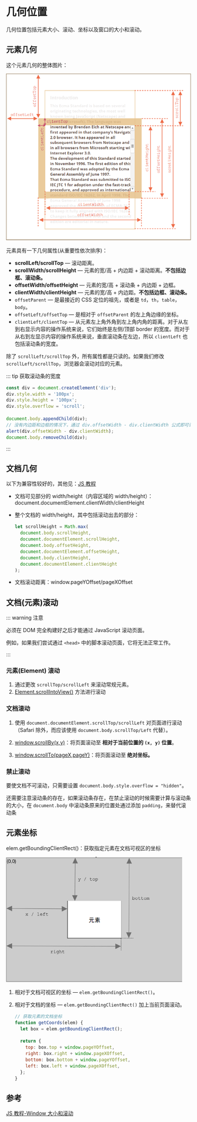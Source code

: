 # 几何位置

几何位置包括元素大小、滚动、坐标以及窗口的大小和滚动。

## 元素几何

这个元素几何的整体图片：

![image-20211203112041399](/img/62.png)

元素具有一下几何属性(从重要性依次排序)：

- **scrollLeft/scrollTop** — 滚动距离。
- **scrollWidth/scrollHeight** — 元素的宽/高 + 内边距 + 滚动距离。**不包括边框、滚动条。**
- **offsetWidth/offsetHeight** — 元素的宽/高 + 滚动条 + 内边距 + 边框。
- **clientWidth/clientHeight** — 元素的宽/高 + 内边距。**不包括边框、滚动条。**
- `offsetParent` — 是最接近的 CSS 定位的祖先，或者是 `td`，`th`，`table`，`body`。
- `offsetLeft/offsetTop` — 是相对于 `offsetParent` 的左上角边缘的坐标。
- `clientLeft/clientTop` — 从元素左上角外角到左上角内角的距离。对于从左到右显示内容的操作系统来说，它们始终是左侧/顶部 border 的宽度。而对于从右到左显示内容的操作系统来说，垂直滚动条在左边，所以 `clientLeft` 也包括滚动条的宽度。

除了 `scrollLeft/scrollTop` 外，所有属性都是只读的。如果我们修改 `scrollLeft/scrollTop`，浏览器会滚动对应的元素。

::: tip 获取滚动条的宽度

```js
const div = document.createElement('div');
div.style.width = '100px';
div.style.height = '100px';
div.style.overflow = 'scroll';

document.body.appendChild(div);
// 没有内边距和边框的情况下，通过 div.offsetWidth - div.clientWidth 公式即可计算出
alert(div.offsetWidth - div.clientWidth);
document.body.removeChild(div);
```

:::

## 文档几何

以下为兼容性较好的，其他见：[JS 教程](https://zh.javascript.info/size-and-scroll-window)

- 文档可见部分的 width/height（内容区域的 width/height）：document.documentElement.clientWidth/clientHeight

- 整个文档的 width/height，其中包括滚动出去的部分：

  ```js
  let scrollHeight = Math.max(
    document.body.scrollHeight,
    document.documentElement.scrollHeight,
    document.body.offsetHeight,
    document.documentElement.offsetHeight,
    document.body.clientHeight,
    document.documentElement.clientHeight
  );
  ```

- 文档滚动距离：window.pageYOffset/pageXOffset

## 文档(元素)滚动

::: warning 注意

必须在 DOM 完全构建好之后才能通过 JavaScript 滚动页面。

例如，如果我们尝试通过 `<head>` 中的脚本滚动页面，它将无法正常工作。

:::

### 元素(Element) 滚动

1. 通过更改 `scrollTop/scrollLeft` 来滚动常规元素。
2. [Element.scrollIntoView()](https://developer.mozilla.org/zh-CN/docs/Web/API/Element/scrollIntoView) 方法进行滚动

### 文档滚动

1. 使用 `document.documentElement.scrollTop/scrollLeft` 对页面进行滚动（Safari 除外，而应该使用 `document.body.scrollTop/Left` 代替）。

2. [window.scrollBy(x,y)](https://developer.mozilla.org/zh/docs/Web/API/Window/scrollBy)：将页面滚动至 **相对于当前位置的 `(x, y)` 位置**。

3. [window.scrollTo(pageX,pageY)](https://developer.mozilla.org/zh/docs/Web/API/Window/scrollTo)：将页面滚动至 **绝对坐标。**

### 禁止滚动

要使文档不可滚动，只需要设置 `document.body.style.overflow = "hidden"`。

还需要注意滚动条的存在，如果滚动条存在，在禁止滚动的时候需要计算与滚动条的大小，在 `document.body` 中滚动条原来的位置处通过添加 `padding`，来替代滚动条

## 元素坐标

elem.getBoundingClientRect()：获取指定元素在文档可视区的坐标

![image-20211203154708848](/img/63.png)

1. 相对于文档可视区的坐标 — `elem.getBoundingClientRect()`。

2. 相对于文档的坐标 — `elem.getBoundingClientRect()` 加上当前页面滚动。

   ```js
   // 获取元素的文档坐标
   function getCoords(elem) {
     let box = elem.getBoundingClientRect();

     return {
       top: box.top + window.pageYOffset,
       right: box.right + window.pageXOffset,
       bottom: box.bottom + window.pageYOffset,
       left: box.left + window.pageXOffset,
     };
   }
   ```

## 参考

[JS 教程-Window 大小和滚动](https://zh.javascript.info/size-and-scroll-window)
